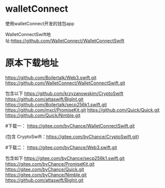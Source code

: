 # walletConnect
使用walletConnect开发的钱包app

WalletConnectSwift地址:https://github.com/WalletConnect/WalletConnectSwift


# 原本下载地址
https://github.com/Boilertalk/Web3.swift.git
https://github.com/WalletConnect/WalletConnectSwift.git

包含以下
https://github.com/krzyzanowskim/CryptoSwift
https://github.com/attaswift/BigInt.git
https://github.com/Boilertalk/secp256k1.swift.git
https://github.com/mxcl/PromiseKit.git
https://github.com/Quick/Quick.git
https://github.com/Quick/Nimble.git


#下载一：
https://gitee.com/byChance/WalletConnectSwift.git

(包含 CryptoSwift：https://gitee.com/byChance/CryptoSwift.git)


#下载二：
https://gitee.com/byChance/Web3.swift.git

包含如下
https://gitee.com/byChance/secp256k1.swift.git
https://gitee.com/byChance/PromiseKit.git
https://gitee.com/byChance/Quick.git
https://gitee.com/byChance/Nimble.git
https://github.com/attaswift/BigInt.git

